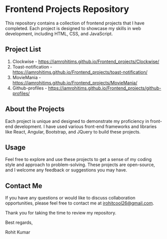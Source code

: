 # Frontend Projects Repository

This repository contains a collection of frontend projects that I have completed. Each project is designed to showcase my skills in web development, including HTML, CSS, and JavaScript.

## Project List

1. Clockwise - https://iamrohitims.github.io/Frontend_projects/Clockwise/
2. Toast-notification - https://iamrohitims.github.io/Frontend_projects/toast-notification/
3. MovieMania - https://iamrohitims.github.io/Frontend_projects/MovieMania/
4. Github-profiles - https://iamrohitims.github.io/Frontend_projects/github-profiles/

## About the Projects

Each project is unique and designed to demonstrate my proficiency in front-end development. I have used various front-end frameworks and libraries like React, Angular, Bootstrap, and JQuery to build these projects.

## Usage

Feel free to explore and use these projects to get a sense of my coding style and approach to problem-solving. These projects are open-source, and I welcome any feedback or suggestions you may have.

## Contact Me

If you have any questions or would like to discuss collaboration opportunities, please feel free to contact me at irohitcool26@gmail.com.

Thank you for taking the time to review my repository.

Best regards,

Rohit Kumar
